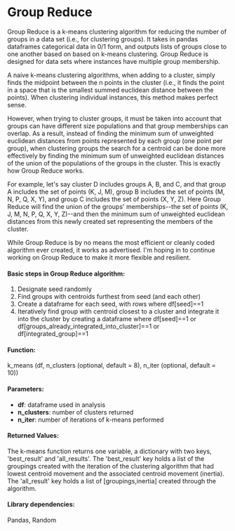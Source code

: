 <h1> Group Reduce</h1>
<p>Group Reduce is a k-means clustering algorithm for reducing the number of groups in a data set (i.e., for clustering groups). It takes in pandas dataframes categorical data in 0/1 form, and outputs lists of groups close to one another based on based on k-means clustering. Group Reduce is designed for data sets where instances have multiple group membership.</p>

<p>A naive k-means clustering algorithms, when adding to a cluster, simply finds the midpoint between the n points in the cluster (i.e., it finds the point in a space that is the smallest summed euclidean distance between the points). When clustering individual instances, this method makes perfect sense.</p>

<p>However, when trying to cluster groups, it must be taken into account that groups can have different size populations and that group memberships can overlap. As a result, instead of finding the minimum sum of unweighted euclidean distances from points represented by each group (one point per group), when clustering groups the search for a centroid can be done more effectively by finding the minimum sum of unweighted euclidean distances of the union of the populations of the groups in the cluster. This is exactly how Group Reduce works.</p>

<p>For example, let's say cluster D includes groups A, B, and C, and that group A includes the set of points (K, J, M), group B includes the set of points (M, N, P, Q, X, Y), and group C includes the set of points (X, Y, Z). Here Group Reduce will find the union of the groups' memberships--the set of points (K, J, M, N, P, Q, X, Y, Z)--and then the minimum sum of unweighted euclidean distances from this newly created set representing the members of the cluster.</p>

<p>While Group Reduce is by no means the most efficient or cleanly coded algorithm ever created, it works as advertised. I'm hoping in to continue working on Group Reduce to make it more flexible and resilient.</p>

<h4>Basic steps in Group Reduce algorithm:</h4>
<ol>
<li>Designate seed randomly</li>
<li>Find groups with centroids furthest from seed (and each other)</li>
<li>Create a dataframe for each seed, with rows where df[seed]==1</li>
<li>Iteratively find group with centroid closest to a cluster and integrate it into the cluster by creating a dataframe where df[seed]==1 or df[groups_already_integrated_into_cluster]==1 or df[integrated_group]==1</li>
</ol>

<h4>Function:</h4>
<p>k_means (df, n_clusters (optional, default = 8), n_iter (optional, default = 10))</p>

<h4>Parameters:</h4>
<ul>
<li><strong>df</strong>: dataframe used in analysis</li>
<li><strong>n_clusters</strong>: number of clusters returned</li>
<li><strong>n_iter</strong>: number of iterations of k-means performed</li>
</ul>

<h4>Returned Values:</h4>
<p>The k-means function returns one variable, a dictionary with two keys, 'best_result' and 'all_results'. The 'best_result' key holds a list of the groupings created with the iteration of the clustering algorithm that had lowest centroid movement and the associated centroid movement (inertia). The 'all_result' key holds a list of [groupings,inertia] created through the algorithm.</p>

<h4>Library dependencies:</h4>
<p>Pandas, Random</p>
